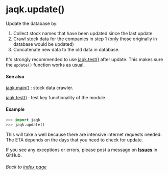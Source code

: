 # jaqk.update()


Update the database by:
1. Collect stock names that have been updated since the last update
2. Crawl stock data for the companies in step 1 (only those originally in database would be updated)
3. Concatenate new data to the old data in database.

It's strongly recommended to use [jaqk.test()](../installation/jaqk.test.md) after update.
This makes sure the `update()` function works as usual.


#### See also

[jaqk.main()](jaqk.main.md) : stock data crawler.

[jaqk.test()](../installation/jaqk.test.md) : test key functionality of the module.


#### Example

```python
>>> import jaqk
>>> jaqk.update()
```
This will take a well because there are intensive internet requests needed.
The ETA depends on the days that you need to check for update. 

If you see any exceptions or errors, please post a message on **[Issues](https://github.com/Haannbboo/JAQK/issues/new)** in GitHub.


###### Back to [index page](../index.md)
